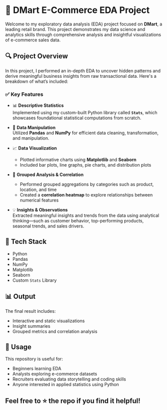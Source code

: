 # 🛒 DMart E-Commerce EDA Project

Welcome to my exploratory data analysis (EDA) project focused on **DMart**, a leading retail brand. This project demonstrates my data science and analytics skills through comprehensive analysis and insightful visualizations of e-commerce sales data.

## 🔍 Project Overview

In this project, I performed an in-depth EDA to uncover hidden patterns and derive meaningful business insights from raw transactional data. Here's a breakdown of what’s included:

### ✅ Key Features

- 📊 **Descriptive Statistics**  
  Implemented using my custom-built Python library called **`Stats`**, which showcases foundational statistical computations from scratch.

- 🧮 **Data Manipulation**  
  Utilized **Pandas** and **NumPy** for efficient data cleaning, transformation, and manipulation.

- 📈 **Data Visualization**  
  - Plotted informative charts using **Matplotlib** and **Seaborn**
  - Included bar plots, line graphs, pie charts, and distribution plots

- 🔗 **Grouped Analysis & Correlation**
  - Performed grouped aggregations by categories such as product, location, and time
  - Created a **correlation heatmap** to explore relationships between numerical features

- 💡 **Insights & Observations**  
  Extracted meaningful insights and trends from the data using analytical thinking—such as customer behavior, top-performing products, seasonal trends, and sales drivers.

## 📁 Tech Stack

- Python  
- Pandas  
- NumPy  
- Matplotlib  
- Seaborn  
- Custom `Stats` Library

## 📊 Output

The final result includes:
- Interactive and static visualizations
- Insight summaries
- Grouped metrics and correlation analysis

## 📌 Usage

This repository is useful for:
- Beginners learning EDA  
- Analysts exploring e-commerce datasets  
- Recruiters evaluating data storytelling and coding skills  
- Anyone interested in applied statistics using Python

## Feel free to ⭐ the repo if you find it helpful!

